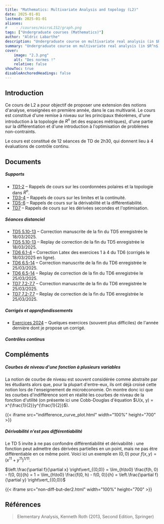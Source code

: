 ```yaml
---
title: "Mathematics: Multivariate Analysis and topology (L2)"
date: 2025-01-01
lastmod: 2025-01-01
aliases: 
#    - /courses/microL1S2/graph.png
tags: ["Undergraduate courses (Mathematics)"]
author: "Aldric Labarthe"
description: "Undergraduate course on multivariate real analysis (in $R^n$) with some extensions on optimization theory and topology. The course is given in French at Université Panthéon-Sorbonne." 
summary: "Undergraduate course on multivariate real analysis (in $R^n$) with some extensions on optimization theory and topology. The course is given in French at Université Panthéon-Sorbonne." 
cover:
    image: "2.3.png"
    alt: "Des normes !"
    relative: false
showToc: true
disableAnchoredHeadings: false
---
```


## Introduction

Ce cours de L2 a pour objectif de proposer une extension des notions d'analyse, enseignées en première année, dans le cas multivarié. Le cours est constitué d'une remise à niveau sur les principaux théorèmes, d'une introduction à la topologie de $R^n$ (et des espaces métriques), d'une partie sur la différentiation et d'une introduction à l'optimisation de problèmes non-contraints. 

Le cours est constitué de 12 séances de TD de 2h30, qui donnent lieu à 4 évaluations de contrôle continu.

## Documents

##### Supports

+ [TD1-2](RappelsAnalyseTD1-2.pdf) – Rappels de cours sur les coordonnées polaires et la topologie dans $R^n$.
+ [TD3-4](RappelsAnalyseTD3-4.pdf) – Rappels de cours sur les limites et la continuité.
+ [TD5-6](RappelsAnalyseTD5-6.pdf) – Rappels de cours sur la dérivabilité et la différentiabilité.
+ [TD7](RappelsAnalyseTD7.pdf) – Rappels de cours sur les dérivées secondes et l'optimisation.

##### Séances distanciel
+ [TD5 5.10-13](TD5-L2-Analyse_Rn-2025-03-18.pdf) – Correction manuscrite de la fin du TD5 enregistrée le 18/03/2025.
+ [TD5 5.10-13](https://www.youtube.com/watch?v=Y1PUcT2XeHA) – Replay de correction de la fin du TD5 enregistrée le 18/03/2025.
+ [TD6 6.1-4](exercices1-4TD6.pdf) – Correction Latex des exercices 1 à 4 du TD6 (corrigés le 18/03/2025 en ligne).
+ [TD6 6.5-14](TD6-L2-Analyse_Rn-2025-03-25.pdf) – Correction manuscrite de la fin du TD6 enregistrée le 25/03/2025.
+ [TD6 6.5-14](https://www.youtube.com/watch?v=1xxTq8m35ww) – Replay de correction de la fin du TD6 enregistrée le 25/03/2025.
+ [TD7 7.2-7.7](TD7-L2-Analyse_Rn-2025-04-08.pdf) – Correction manuscrite de la fin du TD6 enregistrée le 25/03/2025.
+ [TD7 7.2-7.7](https://www.youtube.com/watch?v=ZJjK1RJy3ds) – Replay de correction de la fin du TD6 enregistrée le 25/03/2025.


##### Corrigés et approfondissements

+ [Exercices 2024](CorrectionsAnalyseSupp.pdf) – Quelques exercices (souvent plus difficiles) de l'année dernière dont je propose un corrigé.


##### Contrôles continus

<!--+ [Lecture note 1](lecture1.pdf)-->

## Compléments

##### Courbes de niveau d'une fonction à plusieurs variables

La notion de courbe de niveau est souvent considérée comme abstraite par les étudiants alors que, pour la plupart d'entre-eux, ils ont déjà croisé cette notion lors de l'enseignement de microéconomie. On montre donc ici que les courbes d'indifférence sont en réalité les courbes de niveau de la fonction d'utilité (on présente ici une Cobb-Douglas d'équation $U(x, y) = x^{\frac{1}{2}}y^{\frac{1}{2}}$). 


{{< iframe src="indifference_curve_plot.html" width="100%" height="700" >}}


##### Dérivabilité n'est pas différentiabilité


Le TD 5 invite à ne pas confondre différentiabilité et dérivabilité : une fonction peut admettre des dérivées partielles en un point, mais ne pas être différentiable en ce même point. Voici ici un exemple en $(0,0)$ pour $f(x, y) = (x^{11} + y^{11})^{1/11}$.

$\left.\frac{\partial f}{\partial x} \right\vert_{(0,0)} = \lim_{h\to0} \frac{f(h, 0) - f(0, 0)}{h} = 1 = \lim_{h\to0} \frac{f(0, h) - f(0, 0)}{h} = \left.\frac{\partial f}{\partial y} \right\vert_{(0,0)}$

{{< iframe src="non-diff-but-der2.html" width="100%" height="700" >}}

## Références


> Elementary Analysis, Kenneth Roth (2013, Second Edition, Springer)


